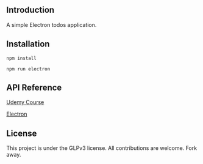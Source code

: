 ## Introduction

A simple Electron todos application.

## Installation

`npm install`

`npm run electron`

## API Reference

[Udemy Course](https://www.udemy.com/electron-react-tutorial/)

[Electron](https://electron.atom.io/)

## License

This project is under the GLPv3 license. All contributions are welcome. Fork away.  
